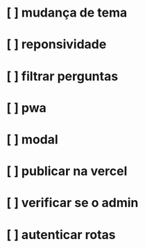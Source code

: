 # [ ] mudança de tema

# [ ] reponsividade

# [ ] filtrar perguntas

# [ ] pwa

# [ ] modal

# [ ] publicar na vercel

# [ ] verificar se o admin

# [ ] autenticar rotas
